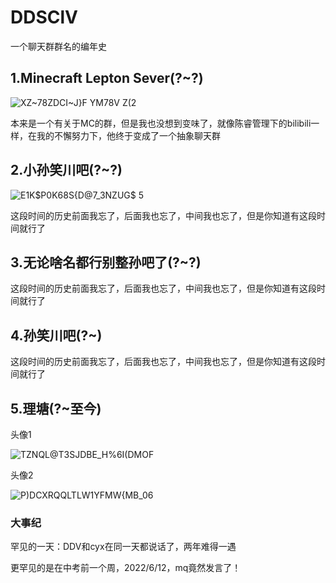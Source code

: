 # DDSClV
一个聊天群群名的编年史


## 1.Minecraft Lepton Sever(?~?)
![XZ~78ZDCI~J}F YM78V Z(2](https://user-images.githubusercontent.com/82752641/162927862-f9b9fd21-dbf7-41a1-9c7b-b29c76bc2663.jpg)

本来是一个有关于MC的群，但是我也没想到变味了，就像陈睿管理下的bilibili一样，在我的不懈努力下，他终于变成了一个抽象聊天群
## 2.小孙笑川吧(?~?)
![E1K$P0K68S{D@7_3NZUG$ 5](https://user-images.githubusercontent.com/82752641/162928192-6b6f121a-5952-485f-b146-d8369898bcd7.jpg)

这段时间的历史前面我忘了，后面我也忘了，中间我也忘了，但是你知道有这段时间就行了
## 3.无论啥名都行别整孙吧了(?~?)
这段时间的历史前面我忘了，后面我也忘了，中间我也忘了，但是你知道有这段时间就行了
## 4.孙笑川吧(?~)
这段时间的历史前面我忘了，后面我也忘了，中间我也忘了，但是你知道有这段时间就行了
## 5.理塘(?~至今)
头像1

![TZNQL@T3SJDBE_H%6I(DMOF](https://user-images.githubusercontent.com/82752641/162928683-6c1f8a8d-278a-42a4-8929-7fa474deec2c.jpg)

头像2

![P)DCXRQQLTLW1YFMW{MB_06](https://user-images.githubusercontent.com/82752641/162928229-3a89145f-e388-4953-9391-c6c7673d86ed.jpg)

### 大事纪
罕见的一天：DDV和cyx在同一天都说话了，两年难得一遇

更罕见的是在中考前一个周，2022/6/12，mq竟然发言了！
